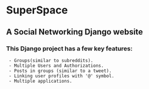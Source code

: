 # SuperSpace
## A Social Networking Django website

### This Django project has a few key features:
     - Groups(similar to subreddits).
     - Multiple Users and Authorizations.
     - Posts in groups (similar to a tweet).
     - Linking user profiles with '@' symbol.
     - Multiple applications.


